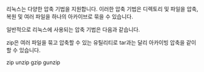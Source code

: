
리눅스는 다양한 압축 기법을 지원합니다.
이러한 압축 기법은 디렉토리 및 파일을 압축, 복원 및 여러 파일을 하나의 아카이브로 묶을 수 있습니다. 

일반적으로 리눅스에 사용되는 압축 기법은 다음과 같습니다.


zip은 여러 파일을 묶고 압축할 수 있는 유틸리티로 tar과는 달리 아카이빙 압축을 같이 할 수 있습니다.

zip
unzip
gzip
gunzip